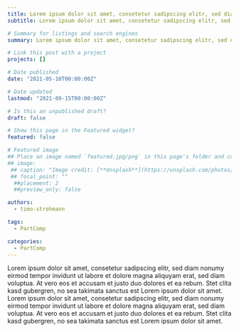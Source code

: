 ```yaml
---
title: Lorem ipsum dolor sit amet, consetetur sadipscing elitr, sed diam
subtitle: Lorem ipsum dolor sit amet, consetetur sadipscing elitr, sed diam

# Summary for listings and search engines
summary: Lorem ipsum dolor sit amet, consetetur sadipscing elitr, sed diam

# Link this post with a project
projects: []

# Date published
date: "2021-05-10T00:00:00Z"

# Date updated
lastmod: "2021-09-15T00:00:00Z"

# Is this an unpublished draft?
draft: false

# Show this page in the Featured widget?
featured: false

# Featured image
## Place an image named `featured.jpg/png` in this page's folder and customize its options here.
## image:
 ## caption: "Image credit: [**Unsplash**](https://unsplash.com/photos/3eAByt3-eOw)"
 ## focal_point: ""
  ##placement: 2
  ##preview_only: false

authors:
  - timo-strohmann

tags:
  - PartComp

categories:
  - PartComp
---
```

Lorem ipsum dolor sit amet, consetetur sadipscing elitr, sed diam nonumy eirmod tempor invidunt ut labore et dolore magna aliquyam erat, sed diam voluptua. At vero eos et accusam et justo duo dolores et ea rebum. Stet clita kasd gubergren, no sea takimata sanctus est Lorem ipsum dolor sit amet. Lorem ipsum dolor sit amet, consetetur sadipscing elitr, sed diam nonumy eirmod tempor invidunt ut labore et dolore magna aliquyam erat, sed diam voluptua. At vero eos et accusam et justo duo dolores et ea rebum. Stet clita kasd gubergren, no sea takimata sanctus est Lorem ipsum dolor sit amet.